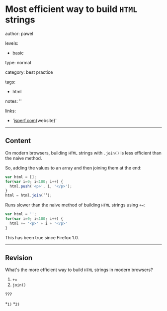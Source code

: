 # Most efficient way to build `HTML` strings
author: pawel

levels:

  - basic

type: normal

category: best practice

tags:

  - html

notes: ''

links:

  - '[jsperf.com](http://jsperf.com/string-concat-vs-array-join-10000){website}'

---
## Content

On modern browsers, building `HTML` strings with `.join()` is less efficient than the naive method. 

So, adding the values to an array and then joining them at the end:

```javascript
var html = [];
for(var i=0; i<100; i++) {
  html.push('<p>', i, '</p>');
}
html = html.join(‘’);
```

Runs slower than the naive method of building `HTML` strings using `+=`:

```javascript
var html = '';
for(var i=0; i<100; i++) {
  html += '<p>' + i + '</p>'
}
```

This has been true since Firefox 1.0.

---
## Revision

What's the more efficient way to build `HTML` strings in modern browsers?

1) `+=`
2) `join()`

???

*`1)`
*`2)`